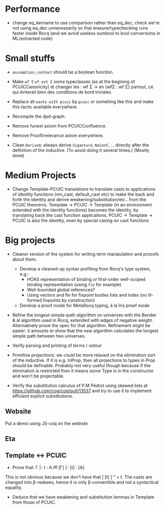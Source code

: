 # Performance

- change eq_kername to use comparison rather than eq_dec, check we're not using 
  eq_dec unnecessarily so that erasure/typechecking runs faster inside Rocq 
  (and we avoid useless sumbool to bool conversions in ML/extracted code)
# Small stuffs

- `assumption_context` should be a boolean function.

- Make `wf Σ` `wf_ext Σ` some typeclasses (as at the begining of PCUICCanonicity)
  et changer les : wf Σ -> en {wfΣ : wf Σ} partout, ce qui éviterait bien des
  conditions de bord triviales

- Replace all `eauto with pcuic` by `pcuic` or somehing like this and make
  this tactic available everywhere.

- Recompile the dpd-graph.

- Remove funext axiom from PCUICConfluence.

- Remove ProofIrrelevance axiom everywhere.

- Clean `Derive`s: always derive `Siganture`, `NoConf`, ... directly after the
  definition of the inductive. (To avoid doing it several times.)
  (Mostly done)

# Medium Projects

- Change Template-PCUIC translations to translate casts to applications of 
  identity functions (vm_cast, default_cast etc) to make the back and forth
  the identity and derive weakening/substitution/etc.. from the PCUIC theorems.
  Template -> PCUIC -> Template (in an environment extended with the identity functions)
  becomes the identity, by translating back the cast function applications.
  PCUIC -> Template -> PCUIC is also the identity, even by special casing on cast functions
  
# Big projects

- Cleaner version of the system for writing term manipulation and prooofs about them. 
  - Develop a cleaned-up syntax profiting from Rocq's type system, e.g.:
    - HOAS representation of binding or first-order well-scoped binding representation (using `fin` for example)
    - Well-bounded global references?
    - Using vectors and fin for fixpoint bodies lists and index (no ill-formed
    fixpoints by construction)
  - Develop a proof mode for MetaRocq typing, à la Iris proof mode 

- Refine the longest-simple-path algorithm on universes with the 
  Bender & al algorithm used in Rocq, extended with edges of negative weight.
  Alternatively prove the spec for that algorithm. Refinement might be easier:
  it amounts to show that the new algorithm calculates the longest simple
  path between two universes. 

- Verify parsing and printing of terms / votour

- Primitive projections: we could be more relaxed on the elimination sort of the 
  inductive. If it is e.g. InProp, then all projections to types in Prop should
  be definable. Probably not very useful though because if the elimination is 
  restricted then it means some Type is in the constructor and won't be projectable.
  
- Verify the substitution calculus of P.M Pédrot using skewed lists at
  https://github.com/coq/coq/pull/13537 and try to use it to implement efficient explicit substitutions.

## Website

Put a demo using JS-coq on the webiste


## Eta



## Template <-> PCUIC

- Prove that:
   Γ |- t : A   iff   [Γ] |- [t] : [A]

This is not obvious because we don't have that [ [t] ]⁻¹ = t. The casts are changed
into β-redexes, hence it is only β-convertible and not a syntactical equality.

- Deduce that we have weakening and substitution lemmas in Template from those of
  PCUIC.
